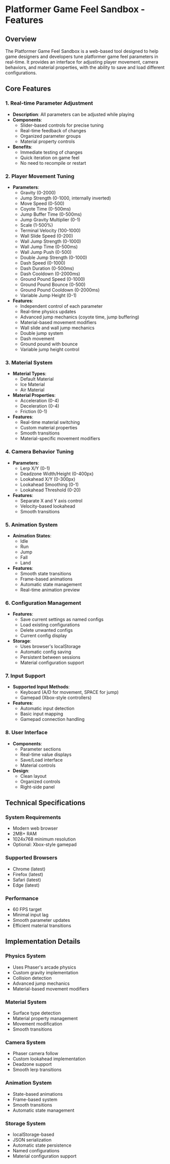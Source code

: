 # Platformer Game Feel Sandbox - Features

## Overview

The Platformer Game Feel Sandbox is a web-based tool designed to help game designers and developers tune platformer game feel parameters in real-time. It provides an interface for adjusting player movement, camera behaviors, and material properties, with the ability to save and load different configurations.

## Core Features

### 1. Real-time Parameter Adjustment
- **Description**: All parameters can be adjusted while playing
- **Components**:
  - Slider-based controls for precise tuning
  - Real-time feedback of changes
  - Organized parameter groups
  - Material property controls
- **Benefits**:
  - Immediate testing of changes
  - Quick iteration on game feel
  - No need to recompile or restart

### 2. Player Movement Tuning
- **Parameters**:
  - Gravity (0-2000)
  - Jump Strength (0-1000, internally inverted)
  - Move Speed (0-500)
  - Coyote Time (0-500ms)
  - Jump Buffer Time (0-500ms)
  - Jump Gravity Multiplier (0-1)
  - Scale (1-500%)
  - Terminal Velocity (100-1000)
  - Wall Slide Speed (0-200)
  - Wall Jump Strength (0-1000)
  - Wall Jump Time (0-500ms)
  - Wall Jump Push (0-500)
  - Double Jump Strength (0-1000)
  - Dash Speed (0-1000)
  - Dash Duration (0-500ms)
  - Dash Cooldown (0-2000ms)
  - Ground Pound Speed (0-1000)
  - Ground Pound Bounce (0-500)
  - Ground Pound Cooldown (0-2000ms)
  - Variable Jump Height (0-1)
- **Features**:
  - Independent control of each parameter
  - Real-time physics updates
  - Advanced jump mechanics (coyote time, jump buffering)
  - Material-based movement modifiers
  - Wall slide and wall jump mechanics
  - Double jump system
  - Dash movement
  - Ground pound with bounce
  - Variable jump height control

### 3. Material System
- **Material Types**:
  - Default Material
  - Ice Material
  - Air Material
- **Material Properties**:
  - Acceleration (0-4)
  - Deceleration (0-4)
  - Friction (0-1)
- **Features**:
  - Real-time material switching
  - Custom material properties
  - Smooth transitions
  - Material-specific movement modifiers

### 4. Camera Behavior Tuning
- **Parameters**:
  - Lerp X/Y (0-1)
  - Deadzone Width/Height (0-400px)
  - Lookahead X/Y (0-300px)
  - Lookahead Smoothing (0-1)
  - Lookahead Threshold (0-20)
- **Features**:
  - Separate X and Y axis control
  - Velocity-based lookahead
  - Smooth transitions

### 5. Animation System
- **Animation States**:
  - Idle
  - Run
  - Jump
  - Fall
  - Land
- **Features**:
  - Smooth state transitions
  - Frame-based animations
  - Automatic state management
  - Real-time animation preview

### 6. Configuration Management
- **Features**:
  - Save current settings as named configs
  - Load existing configurations
  - Delete unwanted configs
  - Current config display
- **Storage**:
  - Uses browser's localStorage
  - Automatic config saving
  - Persistent between sessions
  - Material configuration support

### 7. Input Support
- **Supported Input Methods**:
  - Keyboard (A/D for movement, SPACE for jump)
  - Gamepad (Xbox-style controllers)
- **Features**:
  - Automatic input detection
  - Basic input mapping
  - Gamepad connection handling

### 8. User Interface
- **Components**:
  - Parameter sections
  - Real-time value displays
  - Save/Load interface
  - Material controls
- **Design**:
  - Clean layout
  - Organized controls
  - Right-side panel

## Technical Specifications

### System Requirements
- Modern web browser
- 2MB+ RAM
- 1024x768 minimum resolution
- Optional: Xbox-style gamepad

### Supported Browsers
- Chrome (latest)
- Firefox (latest)
- Safari (latest)
- Edge (latest)

### Performance
- 60 FPS target
- Minimal input lag
- Smooth parameter updates
- Efficient material transitions

## Implementation Details

### Physics System
- Uses Phaser's arcade physics
- Custom gravity implementation
- Collision detection
- Advanced jump mechanics
- Material-based movement modifiers

### Material System
- Surface type detection
- Material property management
- Movement modification
- Smooth transitions

### Camera System
- Phaser camera follow
- Custom lookahead implementation
- Deadzone support
- Smooth lerp transitions

### Animation System
- State-based animations
- Frame-based system
- Smooth transitions
- Automatic state management

### Storage System
- localStorage-based
- JSON serialization
- Automatic state persistence
- Named configurations
- Material configuration support 